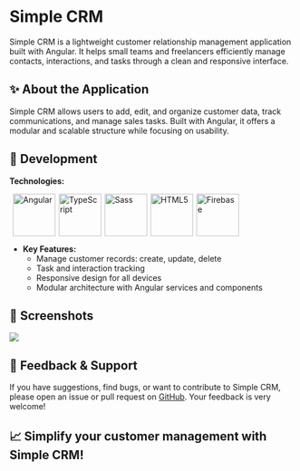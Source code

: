 # Simple CRM

Simple CRM is a lightweight customer relationship management application built with Angular. It helps small teams and freelancers efficiently manage contacts, interactions, and tasks through a clean and responsive interface.


## ✨ About the Application

Simple CRM allows users to add, edit, and organize customer data, track communications, and manage sales tasks. Built with Angular, it offers a modular and scalable structure while focusing on usability.

## 🔧 Development

<strong>Technologies:</strong>
<div style="display: flex;">
   <img src="https://skillicons.dev/icons?i=angular" height="75" style="margin-left: 6px; margin-right: 6px;" alt="Angular" />
   <img src="https://skillicons.dev/icons?i=ts" height="75" style="margin-right: 6px;" alt="TypeScript" />
   <img src="https://skillicons.dev/icons?i=sass" height="75" style="margin-right: 6px;" alt="Sass" />
   <img src="https://skillicons.dev/icons?i=html" height="75" style="margin-right: 6px;" alt="HTML5" />
   <img src="https://skillicons.dev/icons?i=firebase" height="75" alt="Firebase" />
</div>



- **Key Features:**
  - Manage customer records: create, update, delete
  - Task and interaction tracking
  - Responsive design for all devices
  - Modular architecture with Angular services and components

## 📸 Screenshots

![](https://raw.githubusercontent.com/SnowCoder404/Portfolio/refs/heads/main/public/assets/img/screenshots/simple-crm.png)


## 💬 Feedback & Support

If you have suggestions, find bugs, or want to contribute to Simple CRM, please open an issue or pull request on [GitHub](https://github.com/SnowCoder404/SimpleCRM). Your feedback is very welcome!

## 📈 Simplify your customer management with Simple CRM!
